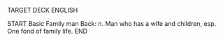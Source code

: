 TARGET DECK
ENGLISH

START
Basic
Family man
Back: n. Man who has a wife and children, esp. One fond of family life.
END

